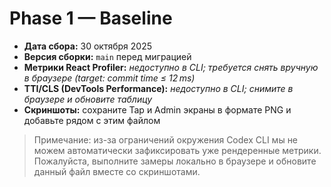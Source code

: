 # Phase 1 — Baseline

- **Дата сбора:** 30 октября 2025
- **Версия сборки:** `main` перед миграцией
- **Метрики React Profiler:** _недоступно в CLI; требуется снять вручную в браузере (target: commit time ≤ 12 ms)_
- **TTI/CLS (DevTools Performance):** _недоступно в CLI; снимите в браузере и обновите таблицу_
- **Скриншоты:** сохраните Tap и Admin экраны в формате PNG и добавьте рядом с этим файлом

> Примечание: из-за ограничений окружения Codex CLI мы не можем автоматически зафиксировать уже рендеренные метрики. Пожалуйста, выполните замеры локально в браузере и обновите данный файл вместе со скриншотами.
